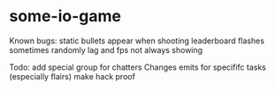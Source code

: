 # some-io-game
Known bugs:
static bullets appear when shooting
leaderboard flashes sometimes
randomly lag and fps not always showing

Todo: add special group for chatters
Changes emits for specififc tasks (especially flairs)
make hack proof